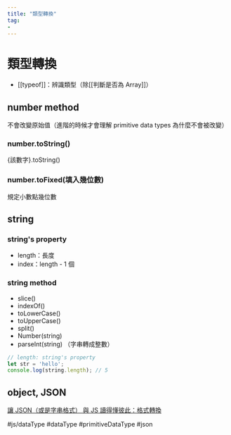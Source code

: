 ```yaml
---
title: "類型轉換"
tag: 
- 
---
```

# 類型轉換
- [[typeof]]：辨識類型（除[[判斷是否為 Array]]）
## number method
不會改變原始值（進階的時候才會理解 primitive data types 為什麼不會被改變）
### number.toString()
{該數字}.toString()
### number.toFixed(填入幾位數)
規定小數點幾位數

## string
### string's property
- length：長度
- index：length - 1 個
### string method
- slice()
- indexOf()
- toLowerCase()
- toUpperCase()
- split()
- Number(string)
- parseInt(string) （字串轉成整數）


```js
// length: string's property
let str = 'hello';
console.log(string.length); // 5


```

## object, JSON
[讓 JSON（或是字串格式） 與 JS 讀得懂彼此：格式轉換](讓%20JSON（或是字串格式）%20與%20JS%20讀得懂彼此：格式轉換.md)


#js/dataType #dataType #primitiveDataType #json 

